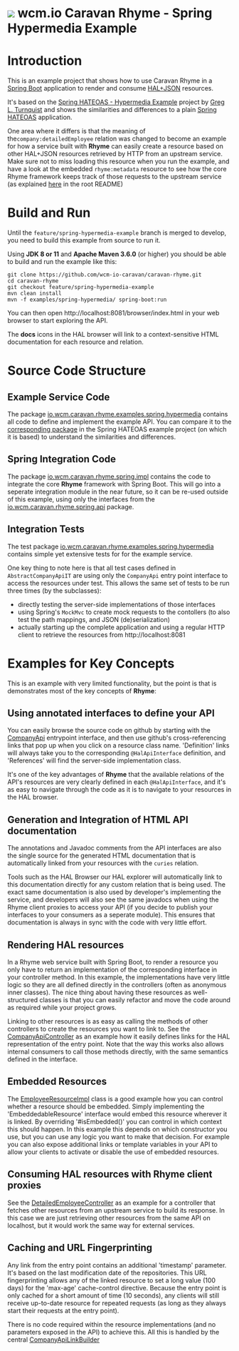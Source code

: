 <img src="https://wcm.io/images/favicon-16@2x.png"/> wcm.io Caravan Rhyme - Spring Hypermedia Example
======

# Introduction

This is an example project that shows how to use Caravan Rhyme in a [Spring Boot](https://spring.io/projects/spring-boot) application
to render and consume [HAL+JSON](https://stateless.group/hal_specification.html) resources.

It's based on the [Spring HATEOAS - Hypermedia Example](https://github.com/spring-projects/spring-hateoas-examples/tree/main/hypermedia)
project by [Greg L. Turnquist](https://github.com/gregturn) and shows the similarities and differences to a plain [Spring HATEOAS](https://spring.io/projects/spring-hateoas) application.

One area where it differs is that the meaning of the`company:detailedEmployee` relation was changed to become an example for how a service built with **Rhyme** 
can easily create a resource based on other HAL+JSON resources retrieved by HTTP from an upstream service. Make sure not to miss loading this resource when you run the example, and have a look at the embedded `rhyme:metadata` resource to see how the core Rhyme framework keeps track of those requests to the upstream service (as explained [here](https://github.com/wcm-io-caravan/caravan-rhyme#data-debugging-and-performance-analysis) in the root README)

# Build and Run

Until the `feature/spring-hypermedia-example` branch is merged to develop, you need to build this example from source to run it.

Using **JDK 8 or 11** and **Apache Maven 3.6.0** (or higher) you should be able to build and run the example like this:

```
git clone https://github.com/wcm-io-caravan/caravan-rhyme.git
cd caravan-rhyme
git checkout feature/spring-hypermedia-example
mvn clean install
mvn -f examples/spring-hypermedia/ spring-boot:run
```
You can then open http://localhost:8081/browser/index.html in your web browser to start exploring the API. 

The **docs** icons in the HAL browser will link to a context-sensitive HTML documentation for each resource and relation.

# Source Code Structure

## Example Service Code
The package [io.wcm.caravan.rhyme.examples.spring.hypermedia](src/main/java/io/wcm/caravan/rhyme/examples/spring/hypermedia) 
contains all code to define and implement the example API. You can compare it to the [corresponding package](https://github.com/spring-projects/spring-hateoas-examples/tree/main/hypermedia/src/main/java/org/springframework/hateoas/examples)
in the Spring HATEOAS example project (on which it is based) to understand the similarities and differences.

## Spring Integration Code
The package [io.wcm.caravan.rhyme.spring.impl](src/main/java/io/wcm/caravan/rhyme/spring/impl) contains the code to integrate the core **Rhyme**
framework with Spring Boot. This will go into a seperate integration module in the near future, so it can be re-used outside of this example, 
using only the interfaces from the [io.wcm.caravan.rhyme.spring.api](src/main/java/io/wcm/caravan/rhyme/spring/api) package.

## Integration Tests
The test package [io.wcm.caravan.rhyme.examples.spring.hypermedia](src/test/java/io/wcm/caravan/rhyme/examples/spring/hypermedia) contains simple yet extensive tests for for the example service.

One key thing to note here is that all test cases defined in `AbstractCompanyApiIT` are using only the `CompanyApi` entry point interface
to access the resources under test. This allows the same set of tests to be run three times (by the subclasses):
- directly testing the server-side implementations of those interfaces
- using Spring's `MockMvc` to create mock requests to the contollers (to also test the path mappings, and JSON (de)serialization)
- actually starting up the complete application and using a regular HTTP client to retrieve the resources from http://localhost:8081

# Examples for Key Concepts

This is an example with very limited functionality, but the point is that is demonstrates most of the key concepts of **Rhyme**:

## Using annotated interfaces to define your API

You can easily browse the source code on github by starting with the [CompanyApi](src/main/java/io/wcm/caravan/rhyme/examples/spring/hypermedia/CompanyApi.java#34)
entrypoint interface, and then use github's cross-referencing links that pop up when you click on a resource class name. 'Definition' links will always take you to the corresponding
`@HalApiInterface` definition, and 'References' will find the server-side implementation class.

It's one of the key advantages of **Rhyme** that the available relations of the API's resources are very clearly defined in each `@HalApiInterface`,
and it's as easy to navigate through the code as it is to navigate to your resources in the HAL browser. 

## Generation and Integration of HTML API documentation

The annotations and Javadoc comments from the API interfaces are
also the single source for the generated HTML documentation that is automatically linked from your resources with the `curies` relation.

Tools such as the HAL Browser our HAL explorer will automatically link to this documentation directly for any custom relation that is being used. The exact same documentation is also used by developer's implementing the service, and developers will also see the same javadocs when using the Rhyme client proxies to access your API (if you decide to publish your interfaces to your consumers as a seperate module). This ensures that documentation is always in sync with the code with very little effort.

## Rendering HAL resources

In a Rhyme web service built with Spring Boot, to render a resource you only have to return an implementation of the corresponding interface in your controller method. In this example, the implementations have very little logic so they are all defined directly in the controllers (often as anonymous inner classes). The nice thing about having these resources as well-structured classes is that you can easily refactor and move the code around as required while your project grows.

Linking to other resources is as easy as calling the methods of other controllers to create the resources you want to link to. See the [CompanyApiController](src/main/java/io/wcm/caravan/rhyme/examples/spring/hypermedia/CompanyApiController.java) as an example how it easily defines links for the HAL representation of the entry point. Note that the way this works also allows internal consumers to call those methods directly, with the same semantics defined in the interface.

## Embedded Resources

The [EmployeeResourceImpl](src/main/java/io/wcm/caravan/rhyme/examples/spring/hypermedia/EmployeeController.java#L134) class is a good example how you can control whether a resource should be embedded. Simply implementing the 'EmbeddedableResource' interface would embed this resource wherever it is linked. By overriding '#isEmbedded()' you can control in which context this should happen. In this example this depends on which constructor you use, but you can use any logic you want to make that decision. For example you can also expose additional links or template variables in your API to allow your clients to activate or disable the use of embedded resources.

## Consuming HAL resources with Rhyme client proxies

See the [DetailedEmployeeController](src/main/java/io/wcm/caravan/rhyme/examples/spring/hypermedia/DetailedEmployeeController.java) as an example for a controller that fetches other resources from an upstream service to build its response. In this case we are just retrieving other resources from the same API on localhost, but it would work the same way for external services.

## Caching and URL Fingerprinting

Any link from the entry point contains an additional 'timestamp' parameter. It's based on the last modification date of the repositories. This URL fingerprinting allows any of the linked resource to set a long value (100 days) for the 'max-age' cache-control directive. Because the entry point is only cached for a short amount of time (10 seconds), any clients will still receive up-to-date resource for repeated requests (as long as they always start their requests at the entry point).

There is no code required within the resource implementations (and no parameters exposed in the API) to achieve this. All this is handled by the central [CompanyApiLinkBuilder](src/main/java/io/wcm/caravan/rhyme/examples/spring/hypermedia/CompanyApiLinkBuilder.java)

